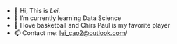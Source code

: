 - 👋 Hi, This is *Lei*.
- 🌱 I’m currently learning Data Science
- 👀 I love basketball and Chirs Paul is my favorite player
- 📫 Contact me: lei_cao2@outlook.com/

<!---
- 💞️ I’m working on finding a SDE job, the latest goal is a 2022 summer internship
cllei12/cllei12 is a ✨ special ✨ repository because its `README.md` (this file) appears on your GitHub profile.
You can click the Preview link to take a look at your changes.
--->
